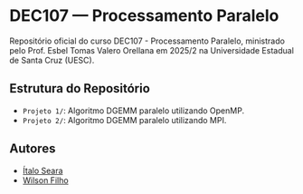 # DEC107 — Processamento Paralelo

Repositório oficial do curso DEC107 - Processamento Paralelo, ministrado pelo Prof. Esbel Tomas Valero Orellana em 2025/2 na Universidade Estadual de Santa Cruz (UESC).

## Estrutura do Repositório

- `Projeto 1/`: Algoritmo DGEMM paralelo utilizando OpenMP.
- `Projeto 2/`: Algoritmo DGEMM paralelo utilizando MPI.

## Autores

- [Ítalo Seara](https://github.com/italoseara)
- [Wilson Filho](https://github.com/Wssfilho)
